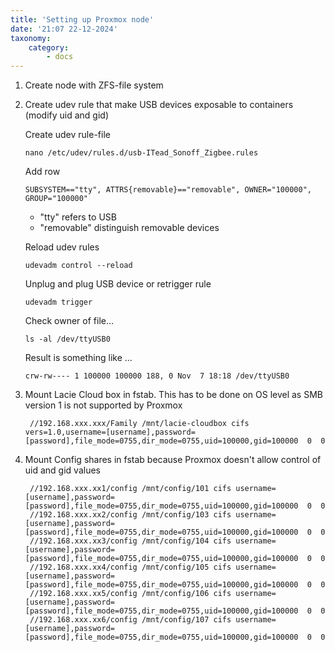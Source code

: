 ```yaml
---
title: 'Setting up Proxmox node'
date: '21:07 22-12-2024'
taxonomy:
    category:
        - docs
---
```


1. Create node with ZFS-file system

2. Create udev rule that make USB devices exposable to containers (modify uid and gid)

   Create udev rule-file

       nano /etc/udev/rules.d/usb-ITead_Sonoff_Zigbee.rules

   Add row

       SUBSYSTEM=="tty", ATTRS{removable}=="removable", OWNER="100000", GROUP="100000"

   * "tty" refers to USB
   * "removable" distinguish removable devices

   Reload udev rules

       udevadm control --reload

   Unplug and plug USB device or retrigger rule

       udevadm trigger

   Check owner of file...

       ls -al /dev/ttyUSB0

   Result is something like ...

   `crw-rw---- 1 100000 100000 188, 0 Nov  7 18:18 /dev/ttyUSB0`


3. Mount Lacie Cloud box in fstab. This has to be done on OS level as SMB version 1 is not supported by Proxmox

        //192.168.xxx.xxx/Family /mnt/lacie-cloudbox cifs vers=1.0,username=[username],password=[password],file_mode=0755,dir_mode=0755,uid=100000,gid=100000  0  0

4. Mount Config shares in fstab because Proxmox doesn't allow control of uid and gid values

        //192.168.xxx.xx1/config /mnt/config/101 cifs username=[username],password=[password],file_mode=0755,dir_mode=0755,uid=100000,gid=100000  0  0
        //192.168.xxx.xx2/config /mnt/config/103 cifs username=[username],password=[password],file_mode=0755,dir_mode=0755,uid=100000,gid=100000  0  0
        //192.168.xxx.xx3/config /mnt/config/104 cifs username=[username],password=[password],file_mode=0755,dir_mode=0755,uid=100000,gid=100000  0  0
        //192.168.xxx.xx4/config /mnt/config/105 cifs username=[username],password=[password],file_mode=0755,dir_mode=0755,uid=100000,gid=100000  0  0
        //192.168.xxx.xx5/config /mnt/config/106 cifs username=[username],password=[password],file_mode=0755,dir_mode=0755,uid=100000,gid=100000  0  0
        //192.168.xxx.xx6/config /mnt/config/107 cifs username=[username],password=[password],file_mode=0755,dir_mode=0755,uid=100000,gid=100000  0  0